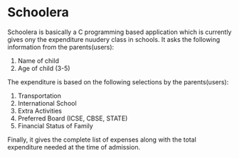 # Schoolera
Schoolera is basically a C programming based application which is currently gives ony the expenditure nuudery class in schools.
It asks the following information from the parents(users):
1. Name of child
2. Age of child (3-5)

The expenditure is based on the following selections by the parents(users):

1. Transportation
2. International School
3. Extra Activities
4. Preferred Board (ICSE, CBSE, STATE)
5. Financial Status of Family

Finally, it gives the complete list of expenses along with the total expenditure needed at the time of admission.
